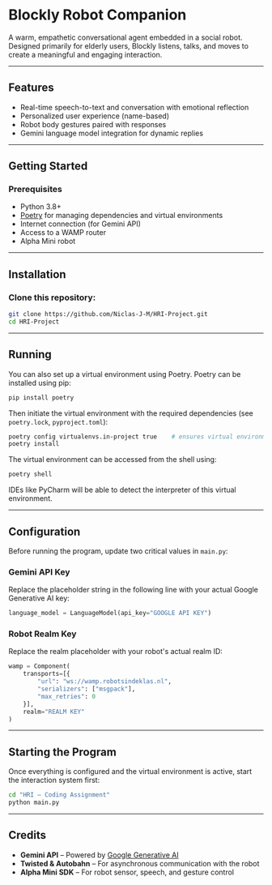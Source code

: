 
# Blockly Robot Companion

A warm, empathetic conversational agent embedded in a social robot. Designed primarily for elderly users, Blockly listens, talks, and moves to create a meaningful and engaging interaction.

---

## Features

- Real-time speech-to-text and conversation with emotional reflection  
- Personalized user experience (name-based)  
- Robot body gestures paired with responses  
- Gemini language model integration for dynamic replies  

---

## Getting Started

### Prerequisites

- Python 3.8+
- [Poetry](https://python-poetry.org/) for managing dependencies and virtual environments  
- Internet connection (for Gemini API)  
- Access to a WAMP router  
- Alpha Mini robot  

---

## Installation

### Clone this repository:

```bash
git clone https://github.com/Niclas-J-M/HRI-Project.git
cd HRI-Project
```

---

## Running

You can also set up a virtual environment using Poetry. Poetry can be installed using pip:

```bash
pip install poetry
```

Then initiate the virtual environment with the required dependencies (see `poetry.lock`, `pyproject.toml`):

```bash
poetry config virtualenvs.in-project true    # ensures virtual environment is in project
poetry install
```

The virtual environment can be accessed from the shell using:

```bash
poetry shell
```

IDEs like PyCharm will be able to detect the interpreter of this virtual environment.

---

## Configuration

Before running the program, update two critical values in `main.py`:

### Gemini API Key

Replace the placeholder string in the following line with your actual Google Generative AI key:

```python
language_model = LanguageModel(api_key="GOOGLE API KEY")
```

### Robot Realm Key

Replace the realm placeholder with your robot's actual realm ID:

```python
wamp = Component(
    transports=[{
        "url": "ws://wamp.robotsindeklas.nl",
        "serializers": ["msgpack"],
        "max_retries": 0
    }],
    realm="REALM KEY"
)
```

---

## Starting the Program

Once everything is configured and the virtual environment is active, start the interaction system first:

```bash
cd "HRI – Coding Assignment"
python main.py
```

---

## Credits

- **Gemini API** – Powered by [Google Generative AI](https://ai.google.dev)  
- **Twisted & Autobahn** – For asynchronous communication with the robot  
- **Alpha Mini SDK** – For robot sensor, speech, and gesture control  
